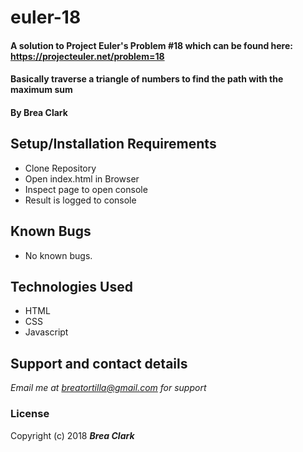 # euler-18

#### A solution to Project Euler's Problem #18 which can be found here: https://projecteuler.net/problem=18

#### Basically traverse a triangle of numbers to find the path with the maximum sum

#### By **Brea Clark**

## Setup/Installation Requirements

* Clone Repository
* Open index.html in Browser
* Inspect page to open console
* Result is logged to console

## Known Bugs
* No known bugs.

## Technologies Used

* HTML
* CSS
* Javascript

## Support and contact details

_Email me at breatortilla@gmail.com for support_

### License

Copyright (c) 2018 **_Brea Clark_**
